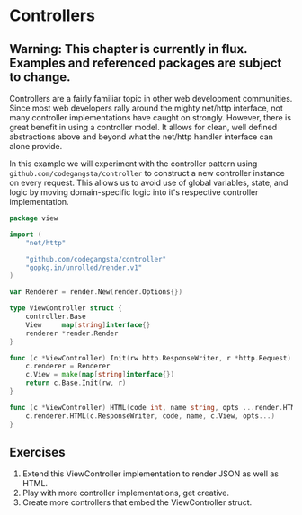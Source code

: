 # Controllers

## Warning: This chapter is currently in flux. Examples and referenced packages are subject to change.

Controllers are a fairly familiar topic in other web development communities.
Since most web developers rally around the mighty net/http interface, not many
controller implementations have caught on strongly. However, there is great
benefit in using a controller model. It allows for clean, well defined
abstractions above and beyond what the net/http handler interface can alone
provide.

In this example we will experiment with the controller pattern using
`github.com/codegangsta/controller` to construct a new controller instance on
every request. This allows us to avoid use of global variables, state, and
logic by moving domain-specific logic into it's respective controller
implementation.

``` go
package view

import (
	"net/http"

	"github.com/codegangsta/controller"
	"gopkg.in/unrolled/render.v1"
)

var Renderer = render.New(render.Options{})

type ViewController struct {
	controller.Base
	View     map[string]interface{}
	renderer *render.Render
}

func (c *ViewController) Init(rw http.ResponseWriter, r *http.Request) error {
	c.renderer = Renderer
	c.View = make(map[string]interface{})
	return c.Base.Init(rw, r)
}

func (c *ViewController) HTML(code int, name string, opts ...render.HTMLOptions) {
	c.renderer.HTML(c.ResponseWriter, code, name, c.View, opts...)
}
```

## Exercises
1. Extend this ViewController implementation to render JSON as well as HTML.
2. Play with more controller implementations, get creative.
3. Create more controllers that embed the ViewController struct.
